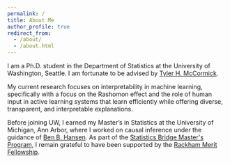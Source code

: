 ```yaml
---
permalink: /
title: About Me
author_profile: true
redirect_from: 
  - /about/
  - /about.html
---
```


I am a Ph.D. student in the Department of Statistics at the University of Washington, Seattle. I am fortunate to be advised by [Tyler H. McCormick](https://thmccormick.github.io/).

My current research focuses on interpretability in machine learning, specifically with a focus on the Rashomon effect and the role of human input in active learning systems that learn efficiently while offering diverse, transparent, and interpretable explanations.

Before joining UW, I earned my Master’s in Statistics at the University of Michigan, Ann Arbor, where I worked on causal inference under the guidance of [Ben B. Hansen](https://lsa.umich.edu/stats/people/faculty/bbh.html). As part of the [Statistics Bridge Master's Program](https://lsa.umich.edu/stats/masters_students/mastersprograms/bridge-stats-masters-program.html), I remain grateful to have been supported by the [Rackham Merit Fellowship](https://rackham.umich.edu/funding/rackham-merit-fellowship-program/).


